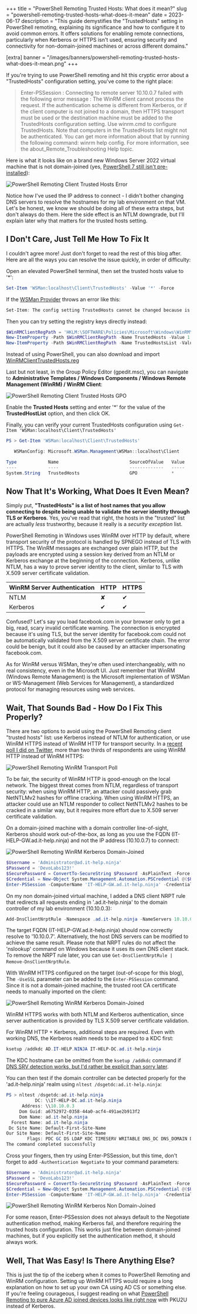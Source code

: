 +++
title = "PowerShell Remoting Trusted Hosts: What does it mean?"
slug = "powershell-remoting-trusted-hosts-what-does-it-mean"
date = 2023-06-17
description = "This guide demystifies the \"TrustedHosts\" setting in PowerShell remoting, explaining its significance and how to configure it to avoid common errors. It offers solutions for enabling remote connections, particularly when Kerberos or HTTPS isn't used, ensuring security and connectivity for non-domain-joined machines or across different domains."

[extra]
banner = "/images/banners/powershell-remoting-trusted-hosts-what-does-it-mean.png"
+++

If you're trying to use PowerShell remoting and hit this cryptic error about a "TrustedHosts" configuration setting, you've come to the right place:

> Enter-PSSession : Connecting to remote server 10.10.0.7 failed with the following error message : The WinRM client cannot process the request. If the authentication scheme is different from Kerberos, or if the client computer is not joined to a domain, then HTTPS transport must be used or the destination machine must be added to the TrustedHosts configuration setting. Use winrm.cmd to configure TrustedHosts. Note that computers in the TrustedHosts list might not be authenticated. You can get more information about that by running the following command: winrm help config. For more information, see the about_Remote_Troubleshooting Help topic.

Here is what it looks like on a brand new Windows Server 2022 virtual machine that is not domain-joined (yes, [PowerShell 7 still isn't pre-installed](https://learn.microsoft.com/en-us/powershell/scripting/install/installing-powershell-on-windows)):

![PowerShell Remoting Client Trusted Hosts Error](/images/posts/psremoting-client-trusted-hosts-error.png)

Notice how I've used the IP address to connect - I didn't bother changing DNS servers to resolve the hostnames for my lab environment on that VM. Let's be honest, we know we should be doing all of these extra steps, but don't always do them. Here the side effect is an NTLM downgrade, but I'll explain later why that matters for the trusted hosts setting.

## I Don't Care, Just Tell Me How To Fix It

I couldn't agree more! Just don't forget to read the rest of this blog after. Here are all the ways you can resolve the issue quickly, in order of difficulty:

Open an elevated PowerShell terminal, then set the trusted hosts value to '*':

```powershell
Set-Item 'WSMan:localhost\Client\TrustedHosts' -Value '*' -Force
```

If the [WSMan Provider](https://learn.microsoft.com/en-us/powershell/module/microsoft.wsman.management/about/about_wsman_provider) throws an error like this:

```powershell
Set-Item: The config setting TrustedHosts cannot be changed because is controlled by policies. The policy would need to be set to "Not Configured" in order to change the config setting.
```

Then you can try setting the registry keys directly instead:

```powershell
$WinRMClientRegPath = 'HKLM:\SOFTWARE\Policies\Microsoft\Windows\WinRM\Client'
New-ItemProperty -Path $WinRMClientRegPath -Name TrustedHosts -Value 1 -Force
New-ItemProperty -Path $WinRMClientRegPath -Name TrustedHostsList -Value '*' -Force
```

Instead of using PowerShell, you can also download and import [WinRMClientTrustedHosts.reg](/files/WinRMClientTrustedHosts.reg)

Last but not least, in the Group Policy Editor (gpedit.msc), you can navigate to **Administrative Templates / Windows Components / Windows Remote Management (WinRM) / WinRM Client**:

![PowerShell Remoting Client Trusted Hosts GPO](/images/posts/psremoting-client-trusted-hosts-gpo.png)

Enable the **Trusted Hosts** setting and enter '*' for the value of the **TrustedHostList** option, and then click OK.

Finally, you can verify your current TrustedHosts configuration using `Get-Item 'WSMan:localhost\Client\TrustedHosts'`

```powershell
PS > Get-Item 'WSMan:localhost\Client\TrustedHosts'

   WSManConfig: Microsoft.WSMan.Management\WSMan::localhost\Client

Type            Name                           SourceOfValue   Value
----            ----                           -------------   -----
System.String   TrustedHosts                   GPO             *
```

## Now That It's Working, What Does It Even Mean?

Simply put, **"TrustedHosts" is a list of host names that you allow connecting to despite being unable to validate the server identity through TLS or Kerberos**. Yes, you've read that right, the hosts in the "trusted" list are actually *less* trustworthy, because it really is a *security exception* list.

PowerShell Remoting in Windows uses WinRM over HTTP by default, where transport security of the protocol is handled by SPNEGO instead of TLS with HTTPS. The WinRM messages are exchanged over plain HTTP, but the payloads are encrypted using a session key derived from an NTLM or Kerberos exchange at the beginning of the connection. Kerberos, unlike NTLM, has a way to prove server identity to the client, similar to TLS with X.509 server certificate validation.

| WinRM Server Authentication | HTTP | HTTPS |
|----------|----------|----------|
| NTLM     | ✘ | ✔ |
| Kerberos | ✔ | ✔  |

Confused? Let's say you load facebook.com in your browser only to get a big, read, scary invalid certificate warning. The connection is encrypted because it's using TLS, but the server identity for facebook.com could not be automatically validated from the X.509 server certificate chain. The error could be benign, but it could also be caused by an attacker impersonating facebook.com.

As for WinRM versus WSMan, they're often used interchangeably, with no real consistency, even in the Microsoft UI. Just remember that WinRM (Windows Remote Management) is the Microsoft implementation of WSMan or WS-Management (Web Services for Management), a standardized protocol for managing resources using web services.

## Wait, That Sounds Bad - How Do I Fix This Properly?

There are two options to avoid using the PowerShell Remoting client "trusted hosts" list: use Kerberos instead of NTLM for authentication, or use WinRM HTTPS instead of WinRM HTTP for transport security. In a [recent poll I did on Twitter](https://twitter.com/awakecoding/status/1522669345486352384), more than two thirds of respondents are using WinRM HTTP instead of WinRM HTTPS:

![PowerShell Remoting WinRM Transport Poll](/images/posts/psremoting-client-winrm-transport-poll.png)

To be fair, the security of WinRM HTTP is good-enough on the local network. The biggest threat comes from NTLM, regardless of transport security: when using WinRM HTTP, an attacker could passively grab NetNTLMv2 hashes for offline cracking. When using WinRM HTTPS, an attacker could use an NTLM responder to collect NetNTLMv2 hashes to be cracked in a similar way, but it requires more effort due to X.509 server certificate validation.

On a domain-joined machine with a domain controller line-of-sight, Kerberos should work out-of-the-box, as long as you use the FQDN (IT-HELP-GW.ad.it-help.ninja) and not the IP address (10.10.0.7) to connect:

![PowerShell Remoting WinRM Kerberos Domain-Joined](/images/posts/psremoting-winrm-kerberos-domain-joined.png)

```powershell
$Username = 'Administrator@ad.it-help.ninja'
$Password = 'DevoLabs123!'
$SecurePassword = ConvertTo-SecureString $Password -AsPlainText -Force
$Credential = New-Object System.Management.Automation.PSCredential @($Username, $SecurePassword)
Enter-PSSession -ComputerName 'IT-HELP-GW.ad.it-help.ninja' -Credential $Credential
```

On my non domain-joined virtual machine, I added a DNS client NRPT rule that redirects all requests ending in '.ad.it-help.ninja' to the domain controller of my lab environment (10.10.0.3):

```powershell
Add-DnsClientNrptRule -Namespace .ad.it-help.ninja -NameServers 10.10.0.3
```

The target FQDN (IT-HELP-GW.ad.it-help.ninja) should now correctly resolve to '10.10.0.7'. Alternatively, the host DNS servers can be modified to achieve the same result. Please note that NRPT rules do not affect the 'nslookup' command on Windows because it uses its own DNS client stack. To remove the NRPT rule later, you can use `Get-DnsClientNrptRule | Remove-DnsClientNrptRule`.

With WinRM HTTPS configured on the target (out-of-scope for this blog), The `-UseSSL` parameter can be added to the `Enter-PSSession` command. Since it is not a domain-joined machine, the trusted root CA certificate needs to manually imported on the client:

![PowerShell Remoting WinRM Kerberos Domain-Joined](/images/posts/psremoting-winrm-https-non-domain-joined.png)

WinRM HTTPS works with both NTLM and Kerberos authentication, since server authentication is provided by TLS X.509 server certificate validation.

For WinRM HTTP + Kerberos, additional steps are required. Even with working DNS, the Kerberos realm needs to be mapped to a KDC first:

```powershell
ksetup /addkdc AD.IT-HELP.NINJA IT-HELP-DC.ad.it-help.ninja
```

The KDC hostname can be omitted from the `ksetup /addkdc` command if [DNS SRV detection works, but I'd rather be explicit than sorry later](https://serverfault.com/questions/384719/how-to-ensure-machine-is-kerberos-domain-joined).

You can then test if the domain controller can be detected properly for the 'ad.it-help.ninja' realm using `nltest /dsgetdc:ad.it-help.ninja`:

```powershell
PS > nltest /dsgetdc:ad.it-help.ninja
           DC: \\IT-HELP-DC.ad.it-help.ninja
      Address: \\10.10.0.3
     Dom Guid: a6752972-0358-44a0-acf4-491ae2b913f2
     Dom Name: ad.it-help.ninja
  Forest Name: ad.it-help.ninja
 Dc Site Name: Default-First-Site-Name
Our Site Name: Default-First-Site-Name
        Flags: PDC GC DS LDAP KDC TIMESERV WRITABLE DNS_DC DNS_DOMAIN DNS_FOREST CLOSE_SITE FULL_SECRET WS DS_8 DS_9 DS_10 KEYLIST
The command completed successfully
```

Cross your fingers, then try using Enter-PSSession, but this time, don't forget to add `-Authentication Negotiate` to your command parameters:

```powershell
$Username = 'Administrator@ad.it-help.ninja'
$Password = 'DevoLabs123!'
$SecurePassword = ConvertTo-SecureString $Password -AsPlainText -Force
$Credential = New-Object System.Management.Automation.PSCredential @($Username, $SecurePassword)
Enter-PSSession -ComputerName 'IT-HELP-GW.ad.it-help.ninja' -Credential $Credential -Authentication Negotiate
```

![PowerShell Remoting WinRM Kerberos Non Domain-Joined](/images/posts/psremoting-winrm-kerberos-non-domain-joined.png)

For some reason, Enter-PSSession does not always default to the Negotiate authentication method, making Kerberos fail, and therefore requiring the trusted hosts configuration. This works just fine between domain-joined machines, but if you explicitly set the authentication method, it should always work.

## Well, That Was Easy! Is There Anything Else?

This is just the tip of the iceberg when it comes to PowerShell Remoting and WinRM configuration. Setting up WinRM HTTPS would require a long explanation on how to set up your own CA using AD CS or something else. If you're feeling courageous, I suggest reading on what [PowerShell Remoting to pure Azure AD joined devices looks like right now](https://manage-the.cloud/2023/06/02/windows-remote-management-winrm-on-azure-ad-joined-devices/) with PKU2U instead of Kerberos.
